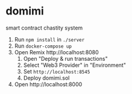 # domimi

smart contract chastity system

1. Run `npm install` in `./server`
1. Run `docker-compose up`
1. Open Remix http://localhost:8080
   1. Open "Deploy & run transactions"
   1. Select "Web3 Provider" in "Environment"
   1. Set `http://localhost:8545`
   1. Deploy domimi.sol
1. Open http://localhost:8000
